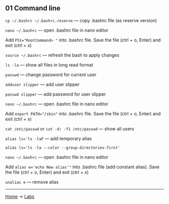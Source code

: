 ## 01 Command line

``cp ~/.bashrc ~/.bashrc.reserve`` — copy .bashrc file (as reserve version)

``nano ~/.bashrc`` — open .bashrc file in nano editor

Add ``PS1="RootCommand> "`` into .bashrc file. Save the file (ctrl + o, Enter) and exit (ctrl + x)

``source ~/.bashrc`` — refresh the bash to apply changes

``ls -la`` — show all files in long read format

``passwd`` — change password for current user

``adduser slipper`` — add user slipper

``passwd slipper`` — add password for user slipper

``nano ~/.bashrc`` — open .bashrc file in nano editor

Add ``export PATH="/sbin"`` into .bashrc file. Save the file (ctrl + o, Enter) and exit (ctrl + x)

``cat /etc/passwd`` or ``cut -d: -f1 /etc/passwd`` — show all users

``alias ls='ls -laF`` — add temporary alias

``alias ls='ls -la --color --group-directories-first'``

``nano ~/.bashrc`` — open .bashrc file in nano editor

Add ``alias e='echo New alias'"`` into .bashrc file (add constant alias). Save the file (ctrl + o, Enter) and exit (ctrl + x)

``unalias e`` — remove alias


---
[Home](../README.md) -> [Labs](labs.md)
